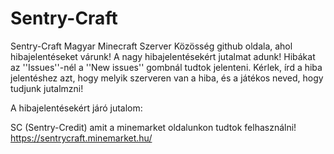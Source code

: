 # Sentry-Craft
Sentry-Craft Magyar Minecraft Szerver Közösség github oldala, ahol hibajelentéseket várunk! A nagy hibajelentésekért jutalmat adunk!
Hibákat az ''Issues''-nél a ''New issues'' gombnál tudtok jelenteni.
Kérlek, írd a hiba jelentéshez azt, hogy melyik szerveren van a hiba, és a játékos neved, hogy tudjunk jutalmzni!

A hibajelentésekért járó jutalom:

SC (Sentry-Credit) amit a minemarket oldalunkon tudtok felhasználni!
https://sentrycraft.minemarket.hu/
